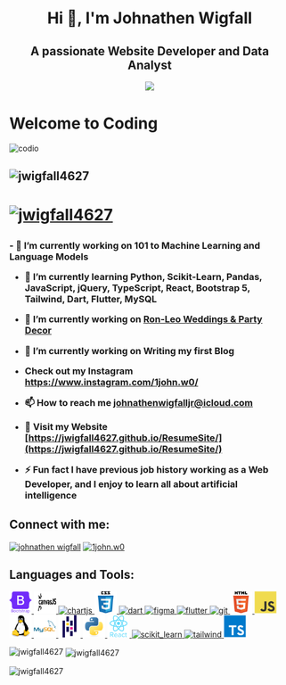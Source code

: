 <h1 align="center">Hi 👋, I'm Johnathen Wigfall</h1>
<h2 align="center">A passionate Website Developer and Data Analyst</h2>

<p align="center"> 
  <img src= "https://static.ozobot.com/assets/ee044b53-23-ozobot-welcome-page-assets-welcome-text-2048x634.png" />
</p>

<!-- fg=green bg=black -->

# Welcome to Coding

![codio](codios/start_class.yml)

<p align="left"> <h2> <img src="https://komarev.com/ghpvc/?username=jwigfall4627&label=Profile%20views&color=0e75b6&style=flat" alt="jwigfall4627" /> </p> </h2>

<h1> <p align="left"> <a href="https://github.com/ryo-ma/github-profile-trophy"><img src="https://github-profile-trophy.vercel.app/?username=jwigfall4627" alt="jwigfall4627" /></a> </p> </h1>

<h3> - 🔭 I’m currently working on 101 to Machine Learning and Language Models
 
- 🌱 I’m currently learning **Python, Scikit-Learn, Pandas, JavaScript, jQuery, TypeScript, React, Bootstrap 5, Tailwind, Dart, Flutter, MySQL**

- 🔭 I’m currently working on [Ron-Leo Weddings & Party Decor](https://jwigfall4627.github.io/RonniekaLeachWeddingWebsite/)

- 🔭 I’m currently working on **Writing my first Blog**

- Check out my Instagram **https://www.instagram.com/1john.w0/**

- 📫 How to reach me **johnathenwigfalljr@icloud.com**

- 📄 Visit my Website [https://jwigfall4627.github.io/ResumeSite/](https://jwigfall4627.github.io/ResumeSite/)

- ⚡ Fun fact **I have previous job history working as a Web Developer, and I enjoy to learn all about artificial intelligence**
</h3>

<h2 align="left">Connect with me:</h2>
<p align="left">
<a href="https://linkedin.com/in/johnathen wigfall" target="blank"><img align="center" src="https://raw.githubusercontent.com/rahuldkjain/github-profile-readme-generator/master/src/images/icons/Social/linked-in-alt.svg" alt="johnathen wigfall" height="30" width="40" /></a>
<a href="https://instagram.com/1john.w0" target="blank"><img align="center" src="https://raw.githubusercontent.com/rahuldkjain/github-profile-readme-generator/master/src/images/icons/Social/instagram.svg" alt="1john.w0" height="30" width="40" /></a>
</p>

<h2 align="left">Languages and Tools:</h2>
<p align="left"> <a href="https://getbootstrap.com" target="_blank" rel="noreferrer"> <img src="https://raw.githubusercontent.com/devicons/devicon/master/icons/bootstrap/bootstrap-plain-wordmark.svg" alt="bootstrap" width="40" height="40"/> </a> <a href="https://canvasjs.com" target="_blank" rel="noreferrer"> <img src="https://raw.githubusercontent.com/Hardik0307/Hardik0307/master/assets/canvasjs-charts.svg" alt="canvasjs" width="40" height="40"/> </a> <a href="https://www.chartjs.org" target="_blank" rel="noreferrer"> <img src="https://www.chartjs.org/media/logo-title.svg" alt="chartjs" width="40" height="40"/> </a> <a href="https://www.w3schools.com/css/" target="_blank" rel="noreferrer"> <img src="https://raw.githubusercontent.com/devicons/devicon/master/icons/css3/css3-original-wordmark.svg" alt="css3" width="40" height="40"/> </a> <a href="https://dart.dev" target="_blank" rel="noreferrer"> <img src="https://www.vectorlogo.zone/logos/dartlang/dartlang-icon.svg" alt="dart" width="40" height="40"/> </a> <a href="https://www.figma.com/" target="_blank" rel="noreferrer"> <img src="https://www.vectorlogo.zone/logos/figma/figma-icon.svg" alt="figma" width="40" height="40"/> </a> <a href="https://flutter.dev" target="_blank" rel="noreferrer"> <img src="https://www.vectorlogo.zone/logos/flutterio/flutterio-icon.svg" alt="flutter" width="40" height="40"/> </a> <a href="https://git-scm.com/" target="_blank" rel="noreferrer"> <img src="https://www.vectorlogo.zone/logos/git-scm/git-scm-icon.svg" alt="git" width="40" height="40"/> </a> <a href="https://www.w3.org/html/" target="_blank" rel="noreferrer"> <img src="https://raw.githubusercontent.com/devicons/devicon/master/icons/html5/html5-original-wordmark.svg" alt="html5" width="40" height="40"/> </a> <a href="https://developer.mozilla.org/en-US/docs/Web/JavaScript" target="_blank" rel="noreferrer"> <img src="https://raw.githubusercontent.com/devicons/devicon/master/icons/javascript/javascript-original.svg" alt="javascript" width="40" height="40"/> </a> <a href="https://www.linux.org/" target="_blank" rel="noreferrer"> <img src="https://raw.githubusercontent.com/devicons/devicon/master/icons/linux/linux-original.svg" alt="linux" width="40" height="40"/> </a> <a href="https://www.mysql.com/" target="_blank" rel="noreferrer"> <img src="https://raw.githubusercontent.com/devicons/devicon/master/icons/mysql/mysql-original-wordmark.svg" alt="mysql" width="40" height="40"/> </a> <a href="https://pandas.pydata.org/" target="_blank" rel="noreferrer"> <img src="https://raw.githubusercontent.com/devicons/devicon/2ae2a900d2f041da66e950e4d48052658d850630/icons/pandas/pandas-original.svg" alt="pandas" width="40" height="40"/> </a> <a href="https://www.python.org" target="_blank" rel="noreferrer"> <img src="https://raw.githubusercontent.com/devicons/devicon/master/icons/python/python-original.svg" alt="python" width="40" height="40"/> </a> <a href="https://reactjs.org/" target="_blank" rel="noreferrer"> <img src="https://raw.githubusercontent.com/devicons/devicon/master/icons/react/react-original-wordmark.svg" alt="react" width="40" height="40"/> </a> <a href="https://scikit-learn.org/" target="_blank" rel="noreferrer"> <img src="https://upload.wikimedia.org/wikipedia/commons/0/05/Scikit_learn_logo_small.svg" alt="scikit_learn" width="40" height="40"/> </a> <a href="https://tailwindcss.com/" target="_blank" rel="noreferrer"> <img src="https://www.vectorlogo.zone/logos/tailwindcss/tailwindcss-icon.svg" alt="tailwind" width="40" height="40"/> </a> <a href="https://www.typescriptlang.org/" target="_blank" rel="noreferrer"> <img src="https://raw.githubusercontent.com/devicons/devicon/master/icons/typescript/typescript-original.svg" alt="typescript" width="40" height="40"/> </a> </p>

<p><img align="left" src="https://github-readme-stats.vercel.app/api/top-langs?username=jwigfall4627&show_icons=true&locale=en&layout=compact" alt="jwigfall4627" /></p>

<p>&nbsp;<img align="center" src="https://github-readme-stats.vercel.app/api?username=jwigfall4627&show_icons=true&locale=en" alt="jwigfall4627" /></p>

<p><img align="center" src="https://github-readme-streak-stats.herokuapp.com/?user=jwigfall4627&" alt="jwigfall4627" /></p>
